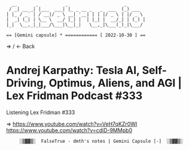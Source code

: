 ```
  __       _          _                     _
 / _| __ _| |___  ___| |_ _ __ _   _  ___  (_) ___
| |_ / _` | / __|/ _ \ __| '__| | | |/ _ \ | |/ _ \
|  _| (_| | \__ \  __/ |_| |  | |_| |  __/_| | (_) |
|_|  \__,_|_|___/\___|\__|_|   \__,_|\___(_)_|\___/

== [Gemini capsule] * ============ [ 2022-10-30 ] ==
```
=> / ← Back
# Andrej Karpathy: Tesla AI, Self-Driving, Optimus, Aliens, and AGI | Lex Fridman Podcast #333

Listening Lex Fridman #333

=> https://www.youtube.com/watch?v=VeH7qKZr0WI https://www.youtube.com/watch?v=cdiD-9MMpb0

```
     ░▒▓▓▒░  FalseTrue - dmth's notes | Gemini Capsule [-]  ░▒▓▓▒░
```
